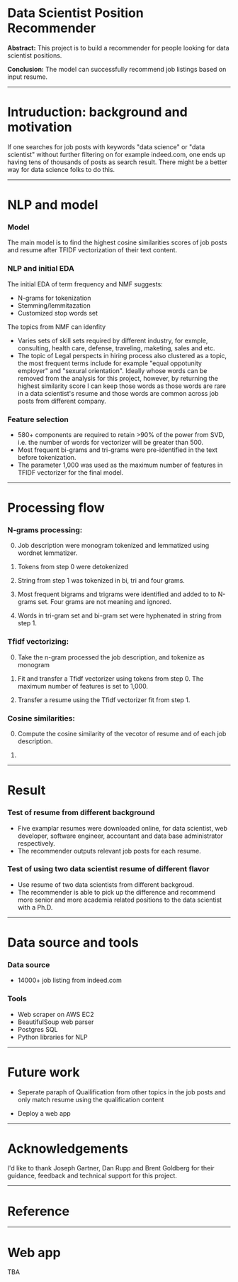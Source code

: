 # Data Scientist Position Recommender


__Abstract:__
This project is to build a recommender for people looking for data scientist positions.

__Conclusion:__
The model can successfully recommend job listings based on input resume.

---
# Intruduction: background and motivation 
If one searches for job posts with keywords "data science" or "data scientist" without further filtering on for example indeed.com, one ends up having tens of thousands of posts as search result. There might be a better way for data science folks to do this.

---
# NLP and model

### Model 
The main model is to find the highest cosine similarities scores of job posts and resume after TFIDF vectorization of their text content.

### NLP and initial EDA
The initial EDA of term frequency and NMF suggests: 

- N-grams for tokenization
- Stemming/lemmitazation 
- Customized stop words set

The topics from NMF can idenfity

- Varies sets of skill sets required by different industry, for exmple,  consulting, health care, defense, traveling, maketing, sales and etc.
- The topic of Legal perspects in hiring process also clustered as a topic, the most frequent terms include for example "equal oppotunity employer" and "sexural orientation". Ideally whose words can be removed from the analysis for this project, however, by returning the highest similarity score I can keep those words as those words are rare in a data scientist's resume and those words are common across job posts from different company. 


### Feature selection

- 580+ components are required to retain >90% of the power from SVD, i.e. the number of words for vectorizer will be greater than 500. 
- Most frequent bi-grams and tri-grams were pre-identified in the text before tokenization.
- The parameter 1,000 was used as the maximum number of features in TFIDF vectorizer for the final model.


---
# Processing flow

### N-grams processing:
0. Job description were monogram tokenized and lemmatized using wordnet lemmatizer.

1. Tokens from step 0 were detokenized 

2. String from step 1 was tokenized in bi, tri and four grams.

2. Most frequent bigrams and trigrams were identified and added to to N-grams set. Four grams are not meaning and ignored.

3. Words in tri-gram set and bi-gram set were hyphenated in string from step 1. 


### Tfidf vectorizing:
0. Take the n-gram processed the job description, and tokenize as monogram

1. Fit and transfer a Tfidf vectorizer using tokens from step 0. The maximum number of features is set to 1,000.

2. Transfer a resume using the Tfidf vectorizer fit from step 1.


### Cosine similarities:

0. Compute the cosine similarity of the vecotor of resume and of each job description.

1.



---
# Result

### Test of resume from different background
- Five examplar resumes were downloaded online, for data scientist, web developer, software engineer, accountant and data base administrator respectively.
- The recommender outputs relevant job posts for each resume.

### Test of using two data scientist resume of different flavor
- Use resume of two data scientists from different backgroud.
- The recommender is able to pick up the difference and recommend more senior and more academia related positions to the data scientist with a Ph.D. 


---
# Data source and tools

### Data source
- 14000+ job listing from indeed.com

### Tools
- Web scraper on AWS EC2
- BeautifulSoup web parser
- Postgres SQL
- Python libraries for NLP
  

---
# Future work

- Seperate paraph of Quailification from other topics in the job posts and only match resume using the qualification content

- Deploy a web app


---
# Acknowledgements 
I'd like to thank Joseph Gartner, Dan Rupp and Brent Goldberg for their guidance, feedback and technical support for this project.


---
# Reference

---
# Web app
TBA
